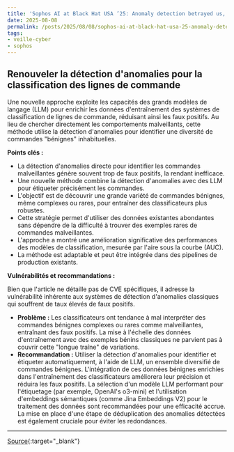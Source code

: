 ```yaml
---
title: 'Sophos AI at Black Hat USA ’25: Anomaly detection betrayed us, so we gave it a new job'
date: 2025-08-08
permalink: /posts/2025/08/08/sophos-ai-at-black-hat-usa-25-anomaly-detection-betrayed-us-so-we-gave-it-a-new-job/
tags:
- veille-cyber
- sophos
---
```

## Renouveler la détection d'anomalies pour la classification des lignes de commande

Une nouvelle approche exploite les capacités des grands modèles de langage (LLM) pour enrichir les données d'entraînement des systèmes de classification de lignes de commande, réduisant ainsi les faux positifs. Au lieu de chercher directement les comportements malveillants, cette méthode utilise la détection d'anomalies pour identifier une diversité de commandes "bénignes" inhabituelles.

**Points clés :**

*   La détection d'anomalies directe pour identifier les commandes malveillantes génère souvent trop de faux positifs, la rendant inefficace.
*   Une nouvelle méthode combine la détection d'anomalies avec des LLM pour étiqueter précisément les commandes.
*   L'objectif est de découvrir une grande variété de commandes bénignes, même complexes ou rares, pour entraîner des classificateurs plus robustes.
*   Cette stratégie permet d'utiliser des données existantes abondantes sans dépendre de la difficulté à trouver des exemples rares de commandes malveillantes.
*   L'approche a montré une amélioration significative des performances des modèles de classification, mesurée par l'aire sous la courbe (AUC).
*   La méthode est adaptable et peut être intégrée dans des pipelines de production existants.

**Vulnérabilités et recommandations :**

Bien que l'article ne détaille pas de CVE spécifiques, il adresse la vulnérabilité inhérente aux systèmes de détection d'anomalies classiques qui souffrent de taux élevés de faux positifs.

*   **Problème :** Les classificateurs ont tendance à mal interpréter des commandes bénignes complexes ou rares comme malveillantes, entraînant des faux positifs. La mise à l'échelle des données d'entraînement avec des exemples bénins classiques ne parvient pas à couvrir cette "longue traîne" de variations.
*   **Recommandation :** Utiliser la détection d'anomalies pour identifier et étiqueter automatiquement, à l'aide de LLM, un ensemble diversifié de commandes bénignes. L'intégration de ces données bénignes enrichies dans l'entraînement des classificateurs améliorera leur précision et réduira les faux positifs. La sélection d'un modèle LLM performant pour l'étiquetage (par exemple, OpenAI's o3-mini) et l'utilisation d'embeddings sémantiques (comme Jina Embeddings V2) pour le traitement des données sont recommandées pour une efficacité accrue. La mise en place d'une étape de déduplication des anomalies détectées est également cruciale pour éviter les redondances.

---
[Source](https://news.sophos.com/en-us/2025/08/07/sophos-ai-at-black-hat-usa-25-anomaly-detection-betrayed-us-so-we-gave-it-a-new-job/){:target="_blank"}
